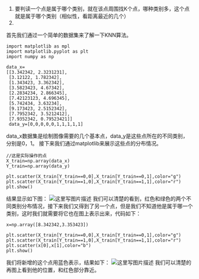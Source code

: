 1. 要判读一个点是属于哪个类别，就在该点周围找K个点，哪种类别多，这个点就是属于哪个类别（相似性，看距离最近的几个）
2. 
首先我们通过一个简单的数据集来了解一下KNN算法。

```
import matplotlib as mpl
import matplotlib.pyplot as plt
import numpy as np

data_x=
[[3.342342, 2.3231231],
 [3.12122, 1.782342],
 [1.343423, 3.362342],
 [3.5823423, 4.67342],
 [2.2834234, 2.866345],
 [7.42123123, 4.696345],
 [5.742434, 3.63234],
 [9.173423, 2.5152342],
 [7.7952342, 3.5212412],
 [7.9352342, 0.79523421]]
 data_y=[0,0,0,0,0,1,1,1,1,1]
```
data_x数据集是绘制图像需要的几个基本点，data_y是这些点所在的不同类别，分别是0，1。
接下来我们通过matplotlib来展示这些点的分布情况。

```
//这是实际操作的点
X_train=np.array(data_x)
Y_train=np.array(data_y)

plt.scatter(X_train[Y_train==0,0],X_train[Y_train==0,1],color="g")
plt.scatter(X_train[Y_train==1,0],X_train[Y_train==1,1],color="r")
plt.show()
```
结果显示如下图：
![这里写图片描述](https://img-blog.csdn.net/20180711134422725?watermark/2/text/aHR0cHM6Ly9ibG9nLmNzZG4ubmV0L2F5YW5nYW5uOTE1/font/5a6L5L2T/fontsize/400/fill/I0JBQkFCMA==/dissolve/70)
我们可以清楚的看到，红色和绿色的两个不同类别分布情况，接下来我们又得到了另一个点，但是我们不知道他是属于哪一个类别，这时我们就需要将它也在图上表示出来，代码如下：

```
x=np.array([8.342342,3.353423])

plt.scatter(X_train[Y_train==0,0],X_train[Y_train==0,1],color="g")
plt.scatter(X_train[Y_train==1,0],X_train[Y_train==1,1],color="r")
plt.scatter(x[0],x[1],color="b")
plt.show()
```
我们将新增的这个点用蓝色表示，结果如下：
![这里写图片描述](https://img-blog.csdn.net/20180711134948775?watermark/2/text/aHR0cHM6Ly9ibG9nLmNzZG4ubmV0L2F5YW5nYW5uOTE1/font/5a6L5L2T/fontsize/400/fill/I0JBQkFCMA==/dissolve/70)
我们可以清楚的再图上看到他的位置，和红色部分靠近。



